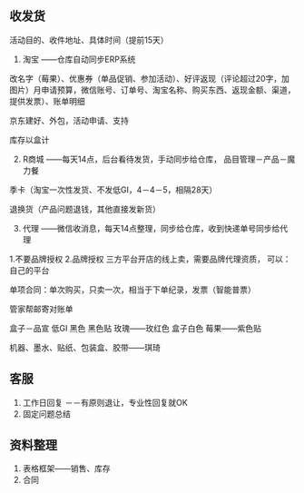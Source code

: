 ## 收发货

活动目的、收件地址、具体时间（提前15天）

1. 淘宝  ——仓库自动同步ERP系统

改名字（莓果）、优惠券（单品促销、参加活动）、好评返现（评论超过20字，加图片）月申请预算，微信账号、订单号、淘宝名称、购买东西、返现金额、渠道，提供发票）、账单明细

京东建好、外包，活动申请、支持

库存以盒计

2. R商城 ——每天14点，后台看待发货，手动同步给仓库，
品目管理－产品－魔力餐

季卡（淘宝一次性发货、不发低GI，4－4－5，相隔28天）

退换货（产品问题退钱，其他直接发新货）

3. 代理  ——微信收消息，每天14点整理，同步给仓库，收到快递单号同步给代理

1.不要品牌授权 2.品牌授权 
三方平台开店的线上卖，需要品牌代理资质，
可以：自己的平台

单项合同：单次购买，只卖一次，相当于下单纪录，发票（智能普票）

管家帮邮寄对账单

盒子－品宣
低GI 黑色 黑色贴
玫瑰——玫红色 盒子白色
莓果——紫色贴

机器、墨水、贴纸、包装盒、胶带——琪琦

## 客服
1. 工作日回复 －－有原则退让，专业性回复就OK
2. 固定问题总结

## 资料整理
1. 表格框架——销售、库存
2. 合同 
